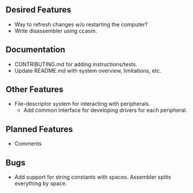 ## Desired Features
* Way to refresh changes w/o restarting the computer?
* Write disassembler using ccasm.

## Documentation
* CONTRIBUTING.md for adding instructions/tests.
* Update README.md with system overview, limitations, etc.
    
## Other Features
* File-descriptor system for interacting with peripherals.
    * Add common interface for developing drivers for each peripheral.

## Planned Features
* Comments

## Bugs
* Add support for string constants with spaces. Assembler splits everything by space.